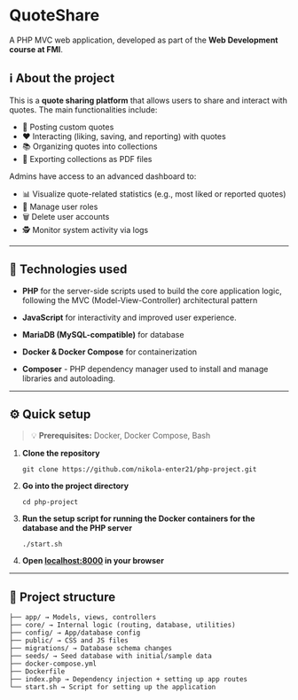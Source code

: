 # QuoteShare

A PHP MVC web application, developed as part of the **Web Development course at FMI**.

## ℹ️ About the project

This is a **quote sharing platform** that allows users to share and interact with quotes. The main functionalities include:

- 📝 Posting custom quotes
- ❤️ Interacting (liking, saving, and reporting) with quotes
- 📚 Organizing quotes into collections
- 📄 Exporting collections as PDF files

Admins have access to an advanced dashboard to:

- 📊 Visualize quote-related statistics (e.g., most liked or reported quotes)
- 👥 Manage user roles
- 🗑️ Delete user accounts
- 🕵️ Monitor system activity via logs

---

## 🔧 Technologies used

- **PHP** for the server-side scripts used to build the core application logic, following the MVC (Model-View-Controller) architectural pattern

- **JavaScript** for interactivity and improved user experience.

- **MariaDB (MySQL-compatible)** for database

- **Docker & Docker Compose** for containerization

- **Composer** - PHP dependency manager used to install and manage libraries and autoloading.

---

## ⚙️ Quick setup

> 💡 **Prerequisites:** Docker, Docker Compose, Bash

1. **Clone the repository**
   ```
   git clone https://github.com/nikola-enter21/php-project.git
   ```
2. **Go into the project directory**
   ```
   cd php-project
   ```
3. **Run the setup script for running the Docker containers for the database and the PHP server**
   ```
   ./start.sh
   ```
4. **Open [localhost:8000](localhost:8000) in your browser**

---

## 📁 Project structure

```
├── app/ → Models, views, controllers
├── core/ → Internal logic (routing, database, utilities)
├── config/ → App/database config
├── public/ → CSS and JS files
├── migrations/ → Database schema changes
├── seeds/ → Seed database with initial/sample data
├── docker-compose.yml
├── Dockerfile
├── index.php → Dependency injection + setting up app routes
└── start.sh → Script for setting up the application
```
